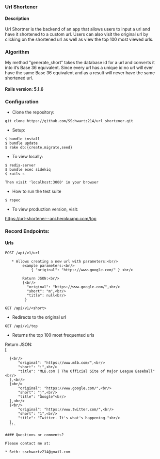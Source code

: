 ### Url Shortener

#### Description

Url Shortner is the backend of an app that allows users to input a url and have it shortened to a custom url.  Users can also visit the original url by clicking on the shortened url as well as view the top 100 most viewed urls.

### Algorithm 
My method "generate_short" takes the database id for a url and converts it into it’s Base 36 equivalent.  Since every url has a unique id no url will ever have the same Base 36 equivalent and as a result will never have the same shortened url.

#### Rails version: 5.1.6

### Configuration

* Clone the repository:
```
git clone https://github.com/SSchwartz214/url_shortener.git
```

* Setup:
```
$ bundle install
$ bundle update
$ rake db:{create,migrate,seed}
```

* To view locally:
```
$ redis-server
$ bundle exec sidekiq
$ rails s

Then visit 'localhost:3000' in your browser
```
* How to run the test suite
```
$ rspec
```

* To view production version, visit:

https://url-shortener--api.herokuapp.com/top

### Record Endpoints:

#### Urls
```
POST /api/v1/url
```
```
   * Allows creating a new url with parameters:<br/>
        example parameters:<br/>
            { "original": "https://www.google.com/" } <br/>
            
        Return JSON:<br/>
        {<br/>
          "original": "https://www.google.com/",<br/>
          "short": "m",<br/>
          "title": null<br/>
         }
```
```
GET /api/v1/<short>
```
  * Redirects to the original url
```
GET /api/v1/top
```
  * Returns the top 100 most frequented urls
  
  Return JSON:<br/>
  [<br/>
  ```
    {<br/>
        "original": "https://www.mlb.com/",<br/>
        "short": "i",<br/>
        "title": "MLB.com | The Official Site of Major League Baseball"<br/>
    },<br/>
    {<br/>
        "original": "https://www.google.com/",<br/>
        "short": "j",<br/>
        "title": "Google"<br/>
    },<br/>
    {<br/>
        "original": "https://www.twitter.com/",<br/>
        "short": "1",<br/>
        "title": "Twitter. It's what's happening."<br/>
    },
    ```

#### Questions or comments?

Please contact me at:

* Seth: sschwartz214@gmail.com
